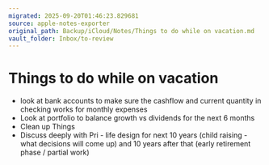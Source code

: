 ```yaml
---
migrated: 2025-09-20T01:46:23.829681
source: apple-notes-exporter
original_path: Backup/iCloud/Notes/Things to do while on vacation.md
vault_folder: Inbox/to-review
---
```

# Things to do while on vacation 

- look at bank accounts to make sure the cashflow and current quantity in checking works for monthly expenses
- Look at portfolio to balance growth vs dividends for the next 6 months 
- Clean up Things 
- Discuss deeply with Pri - life design for next 10 years (child raising - what decisions will come up) and 10 years after that (early retirement phase / partial work)


